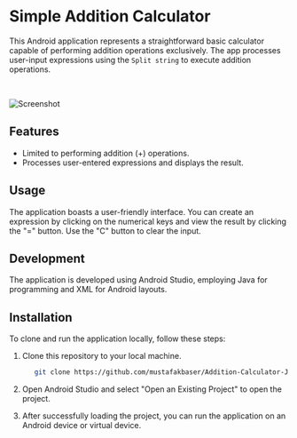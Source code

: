 # Simple Addition Calculator

This Android application represents a straightforward basic calculator capable of performing addition operations exclusively. The app processes user-input expressions using the `Split string` to execute addition operations.

<br />

![Screenshot](https://github.com/mustafakbaser/Addition-Calculator-Java/blob/master/Screenshot.png)

## Features

- Limited to performing addition (+) operations.
- Processes user-entered expressions and displays the result.

## Usage

The application boasts a user-friendly interface. You can create an expression by clicking on the numerical keys and view the result by clicking the "=" button. Use the "C" button to clear the input.

## Development

The application is developed using Android Studio, employing Java for programming and XML for Android layouts.

## Installation

To clone and run the application locally, follow these steps:

1. Clone this repository to your local machine.
   ```sh
      git clone https://github.com/mustafakbaser/Addition-Calculator-Java.git
   ```
2. Open Android Studio and select "Open an Existing Project" to open the project.

3. After successfully loading the project, you can run the application on an Android device or virtual device.
